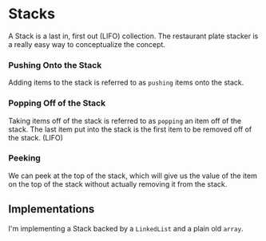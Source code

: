 ﻿# Stacks
A Stack is a last in, first out (LIFO) collection. The restaurant plate stacker is a really easy way to conceptualize the concept.

### Pushing Onto the Stack
Adding items to the stack is referred to as `pushing` items onto the stack.

### Popping Off of the Stack
Taking items off of the stack is referred to as `popping` an item off of the stack. The last item put into the stack is the first item to be removed off of the stack. (LIFO)

### Peeking
We can peek at the top of the stack, which will give us the value of the item on the top of the stack without actually removing it from the stack.

## Implementations
I'm implementing a Stack backed by a `LinkedList` and a plain old `array`.